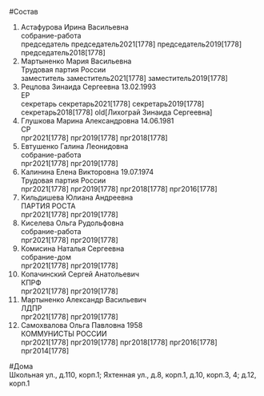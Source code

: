 #Состав  
1. Астафурова Ирина Васильевна  
    собрание-работа  
    председатель председатель2021[1778] председатель2019[1778] председатель2018[1778]  
2. Мартыненко Мария Васильевна  
    Трудовая партия России  
    заместитель заместитель2021[1778] заместитель2019[1778]  
3. Рецлова Зинаида Сергеевна 13.02.1993  
    ЕР  
    секретарь секретарь2021[1778] секретарь2019[1778] секретарь2018[1778] old[Лихограй Зинаида Сергеевна]  
4. Глушкова Марина Александровна 14.06.1981  
    СР  
    прг2021[1778] прг2019[1778] прг2018[1778]  
5. Евтушенко Галина Леонидовна  
    собрание-работа  
    прг2021[1778] прг2019[1778]  
6. Калинина Елена Викторовна 19.07.1974  
    Трудовая партия России  
    прг2021[1778] прг2019[1778] прг2018[1778] прг2016[1778]  
7. Кильдишева Юлиана Андреевна  
    ПАРТИЯ РОСТА  
    прг2021[1778] прг2019[1778]  
8. Киселева Ольга Рудольфовна  
    собрание-работа  
    прг2021[1778] прг2019[1778]  
9. Комисина Наталья Сергеевна  
    собрание-дом  
    прг2021[1778] прг2019[1778]  
10. Копачинский Сергей Анатольевич  
    КПРФ  
    прг2021[1778] прг2019[1778]  
11. Мартыненко Александр Васильевич  
    ЛДПР  
    прг2021[1778] прг2019[1778]  
12. Самохвалова Ольга Павловна 1958  
    КОММУНИСТЫ РОССИИ  
    прг2021[1778] прг2019[1778] прг2018[1778] прг2016[1778] прг2014[1778]  

#Дома  
Школьная ул., д.110, корп.1; Яхтенная ул., д.8, корп.1, д.10,  корп.3, 4; д.12, корп.1  
  

